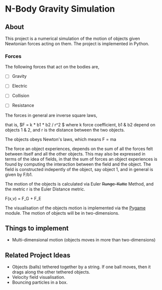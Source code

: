 # N-Body Gravity Simulation #

## About ##
This project is a numerical simulation of the motion of objects given Newtonian forces acting on them.
The project is implemented in Python.

### Forces ###
The following forces that act on the bodies are,

 - [ ] Gravity 
 - [ ] Electric
 - [ ] Collision
 - [ ] Resistance


The forces in general are inverse square laws,

that is, $F = k \* b1 \* b2 / r^2 $
where k force coefficient, b1 & b2 depend on objects 1 & 2, and r is the distance between the two objects.


The objects obeys Newton's laws, which means F = ma

The force an object experiences, depends on the sum of all the forces felt between itself and all the other objects. 
This may also be expressed in terms of the idea of fields, in that  the sum of forces an object experiences is found by computing the interaction between the field and the object. The field is constructed indepently of the object, say object 1, and in general is given by F/b1.


The motion of the objects is calculated via Euler ~~Runge-Kutte~~ Method, and the metric r is the Euler Distance metric.

F(x,v) = F_G + F_E


The visualisation of the objects motion is implemented via the [Pygame](https://www.pygame.org/wiki/about) module. The motion of objects will be in two-dimensions.



## Things to implement ##
 - Multi-dimensional motion (objects moves in more than two-dimensions)




## Related Project Ideas ##
 - Objects (balls) tethered together by a string. If one ball moves, then it drags along the other tethered objects.
 - Velocity field visualisation.
 - Bouncing particles in a box.


